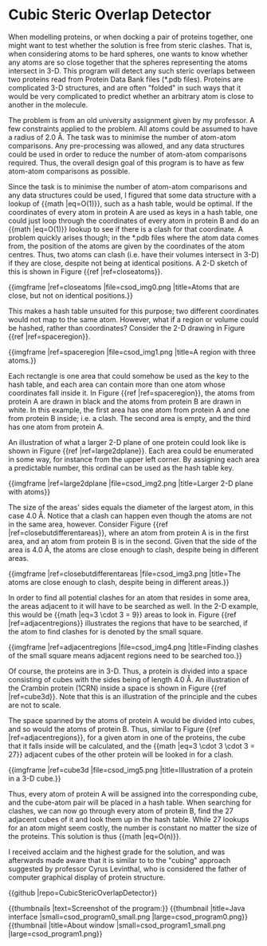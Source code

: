 # Cubic Steric Overlap Detector

When modelling proteins, or when docking a pair of proteins together, one might want to test whether the solution is free from steric clashes. That is, when considering atoms to be hard spheres, one wants to know whether any atoms are so close together that the spheres representing the atoms intersect in 3-D. This program will detect any such steric overlaps between two proteins read from Protein Data Bank files (*.pdb files). Proteins are complicated 3-D structures, and are often "folded" in such ways that it would be very complicated to predict whether an arbitrary atom is close to another in the molecule.

The problem is from an old university assignment given by my professor. A few constraints applied to the problem. All atoms could be assumed to have a radius of 2.0 Å. The task was to minimise the number of atom-atom comparisons. Any pre-processing was allowed, and any data structures could be used in order to reduce the number of atom-atom comparisons required. Thus, the overall design goal of this program is to have as few atom-atom comparisons as possible.

Since the task is to minimise the number of atom-atom comparisons and any data structures could be used, I figured that some data structure with a lookup of {{math |eq=O(1)}}, such as a hash table, would be optimal. If the coordinates of every atom in protein A are used as keys in a hash table, one could just loop through the coordinates of every atom in protein B and do an {{math |eq=O(1)}} lookup to see if there is a clash for that coordinate. A problem quickly arises though; in the *.pdb files where the atom data comes from, the position of the atoms are given by the coordinates of the atom centres. Thus, two atoms can clash (i.e. have their volumes intersect in 3-D) if they are close, despite not being at identical positions. A 2-D sketch of this is shown in Figure {{ref |ref=closeatoms}}.

{{imgframe |ref=closeatoms |file=csod_img0.png |title=Atoms that are close, but not on identical positions.}}

This makes a hash table unsuited for this purpose; two different coordinates would not map to the same atom. However, what if a region or volume could be hashed, rather than coordinates? Consider the 2-D drawing in Figure {{ref |ref=spaceregion}}.

{{imgframe |ref=spaceregion |file=csod_img1.png |title=A region with three atoms.}}

Each rectangle is one area that could somehow be used as the key to the hash table, and each area can contain more than one atom whose coordinates fall inside it. In Figure {{ref |ref=spaceregion}}, the atoms from protein A are drawn in black and the atoms from protein B are drawn in white. In this example, the first area has one atom from protein A and one from protein B inside; i.e. a clash. The second area is empty, and the third has one atom from protein A.

An illustration of what a larger 2-D plane of one protein could look like is shown in Figure {{ref |ref=large2dplane}}. Each area could be enumerated in some way, for instance from the upper left corner. By assigning each area a predictable number, this ordinal can be used as the hash table key.

{{imgframe |ref=large2dplane |file=csod_img2.png |title=Larger 2-D plane with atoms}}

The size of the areas' sides equals the diameter of the largest atom, in this case 4.0 Å. Notice that a clash can happen even though the atoms are not in the same area, however. Consider Figure {{ref |ref=closebutdifferentareas}}, where an atom from protein A is in the first area, and an atom from protein B is in the second. Given that the side of the area is 4.0 Å, the atoms are close enough to clash, despite being in different areas.

{{imgframe |ref=closebutdifferentareas |file=csod_img3.png |title=The atoms are close enough to clash, despite being in different areas.}}

In order to find all potential clashes for an atom that resides in some area, the areas adjacent to it will have to be searched as well. In the 2-D example, this would be {{math |eq=3 \cdot 3 = 9}} areas to look in. Figure {{ref |ref=adjacentregions}} illustrates the regions that have to be searched, if the atom to find clashes for is denoted by the small square.

{{imgframe |ref=adjacentregions |file=csod_img4.png |title=Finding clashes of the small square means adjacent regions need to be searched too.}}

Of course, the proteins are in 3-D. Thus, a protein is divided into a space consisting of cubes with the sides being of length 4.0 Å. An illustration of the Crambin protein (1CRN) inside a space is shown in Figure {{ref |ref=cube3d}}. Note that this is an illustration of the principle and the cubes are not to scale.

The space spanned by the atoms of protein A would be divided into cubes, and so would the atoms of protein B. Thus, similar to Figure {{ref |ref=adjacentregions}}, for a given atom in one of the proteins, the cube that it falls inside will be calculated, and the {{math |eq=3 \cdot 3 \cdot 3 = 27}} adjacent cubes of the other protein will be looked in for a clash.

{{imgframe |ref=cube3d |file=csod_img5.png |title=Illustration of a protein in a 3-D cube.}}

Thus, every atom of protein A will be assigned into the corresponding cube, and the cube-atom pair will be placed in a hash table. When searching for clashes, we can now go through every atom of protein B, find the 27 adjacent cubes of it and look them up in the hash table. While 27 lookups for an atom might seem costly, the number is constant no matter the size of the proteins. This solution is thus {{math |eq=O(n)}}.

I received acclaim and the highest grade for the solution, and was afterwards made aware that it is similar to to the "cubing" approach suggested by professor Cyrus Levinthal, who is considered the father of computer graphical display of protein structure.

{{github |repo=CubicStericOverlapDetector}}

{{thumbnails |text=Screenshot of the program:}}
{{thumbnail |title=Java interface |small=csod_program0_small.png |large=csod_program0.png}}
{{thumbnail |title=About window |small=csod_program1_small.png |large=csod_program1.png}}
